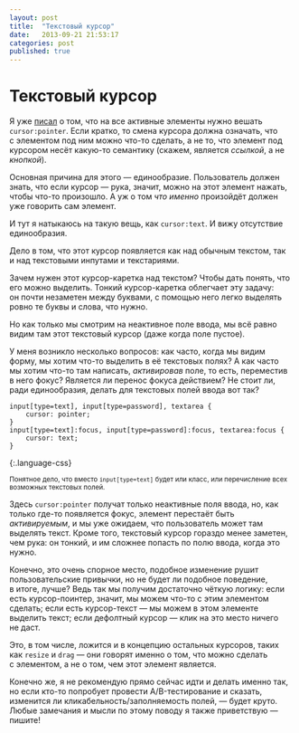 ```yaml
---
layout: post
title:  "Текстовый курсор"
date:   2013-09-21 21:53:17
categories: post
published: true
---
```


# Текстовый курсор

Я уже [писал](:cursor-pointer) о том, что на все активные элементы нужно вешать `cursor:pointer`. Если кратко, то смена курсора должна означать, что с элементом под ним можно что-то сделать, а не то, что элемент под курсором несёт какую-то семантику (скажем, является _ссылкой_, а не _кнопкой_).

Основная причина для этого — единообразие. Пользователь должен знать, что если курсор — рука, значит, можно на этот элемент нажать, чтобы что-то произошло. А уж о том _что именно_ произойдёт должен уже говорить сам элемент.

И тут я натыкаюсь на такую вещь, как `cursor:text`. И вижу отсутствие единообразия.

Дело в том, что этот курсор появляется как над обычным текстом, так и над текстовыми инпутами и текстариями.

Зачем нужен этот курсор-каретка над текстом? Чтобы дать понять, что его можно выделить. Тонкий курсор-каретка облегчает эту задачу: он почти незаметен между буквами, с помощью него легко выделять ровно те буквы и слова, что нужно.

Но как только мы смотрим на неактивное поле ввода, мы всё равно видим там этот текстовый курсор (даже когда поле пустое).

У меня возникло несколько вопросов: как часто, когда мы видим форму, мы хотим что-то выделить в её текстовых полях? А как часто мы хотим что-то там написать, _активировав_ поле, то есть, переместив в него фокус? Является ли перенос фокуса действием? Не стоит ли, ради единообразия, делать для текстовых полей ввода вот так?

    input[type=text], input[type=password], textarea {
        cursor: pointer;
    }
    input[type=text]:focus, input[type=password]:focus, textarea:focus {
        cursor: text;
    }
{:.language-css}

<small>Понятное дело, что вместо `input[type=text]` будет или класс, или перечисление всех возможных текстовых полей.</small>

Здесь `cursor:pointer` получат только неактивные поля ввода, но, как только где-то появляется фокус, элемент перестаёт быть _активируемым_, и мы уже ожидаем, что пользователь может там выделять текст. Кроме того, текстовый курсор гораздо менее заметен, чем рука: он тонкий, и им сложнее попасть по полю ввода, когда это нужно.

Конечно, это очень спорное место, подобное изменение рушит пользовательские привычки, но не будет ли подобное поведение, в итоге, лучше? Ведь так мы получим достаточно чёткую логику: если есть курсор-поинтер, значит, мы можем что-то с этим элементом сделать; если есть курсор-текст — мы можем в этом элементе выделить текст; если дефолтный курсор — клик на это место ничего не даст.

Это, в том числе, ложится и в концепцию остальных курсоров, таких как `resize` и `drag` — они говорят именно о том, что можно сделать с элементом, а не о том, чем этот элемент является.

Конечно же, я не рекомендую прямо сейчас идти и делать именно так, но если кто-то попробует провести A/B-тестирование и сказать, изменится ли кликабельность/заполняемость полей, — будет круто. Любые замечания и мысли по этому поводу я также приветствую — пишите!

<!-- ---
layout: post
title:  "Welcome to Jekyll!"
date:   2013-09-21 21:15:17
categories: jekyll update
---

You'll find this post in your `_posts` directory - edit this post and re-build (or run with the `-w` switch) to see your changes!
To add new posts, simply add a file in the `_posts` directory that follows the convention: YYYY-MM-DD-name-of-post.ext.

Jekyll also offers powerful support for code snippets:

{% highlight ruby %}
def print_hi(name)
  puts "Hi, #{name}"
end
print_hi('Tom')
#=> prints 'Hi, Tom' to STDOUT.
{% endhighlight %}

Check out the [Jekyll docs][jekyll] for more info on how to get the most out of Jekyll. File all bugs/feature requests at [Jekyll's GitHub repo][jekyll-gh].

[jekyll-gh]: https://github.com/mojombo/jekyll
[jekyll]:    http://jekyllrb.com
 -->